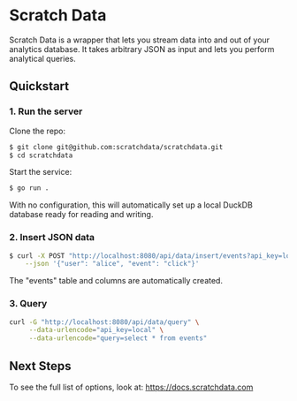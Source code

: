 # Scratch Data

Scratch Data is a wrapper that lets you stream data into and
out of your analytics database.
It takes arbitrary JSON as input and lets you perform analytical queries.

## Quickstart

### 1. Run the server

Clone the repo:
```bash
$ git clone git@github.com:scratchdata/scratchdata.git
$ cd scratchdata
```

Start the service:
``` bash
$ go run . 
```

With no configuration, this will automatically set up a local DuckDB 
database ready for reading and writing.

### 2. Insert JSON data

``` bash
$ curl -X POST "http://localhost:8080/api/data/insert/events?api_key=local" \
    --json '{"user": "alice", "event": "click"}'
```

The "events" table and columns are automatically
created.

### 3. Query

```bash
curl -G "http://localhost:8080/api/data/query" \
     --data-urlencode="api_key=local" \
     --data-urlencode="query=select * from events" 
```

## Next Steps

To see the full list of options, look at:
https://docs.scratchdata.com
